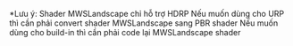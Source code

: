 *Lưu ý: Shader MWSLandscape chỉ hỗ trợ HDRP
        Nếu muốn dùng cho URP thì cần phải convert shader MWSLandscape sang PBR shader
        Nếu muốn dùng cho build-in thì cần phải code lại MWSLandscape shader